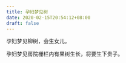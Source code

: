 ```yaml
---
title: 孕妇梦见树
date: 2020-02-15T20:54:12+08:00
draft: false
---
```


孕妇梦见柳树，会生女儿。


孕妇梦见房院栅栏内有果树生长，将要生下贵子。

